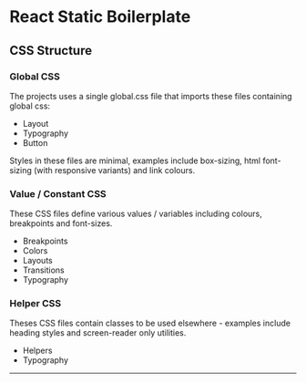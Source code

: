 # React Static Boilerplate &nbsp;

## CSS Structure

### Global CSS

The projects uses a single global.css file that imports these files containing global css:

* Layout
* Typography
* Button

Styles in these files are minimal, examples include box-sizing, html font-sizing (with responsive variants) and link colours.

### Value / Constant CSS

These CSS files define various values / variables including colours, breakpoints and font-sizes.

* Breakpoints
* Colors
* Layouts
* Transitions
* Typography

### Helper CSS

Theses CSS files contain classes to be used elsewhere - examples include heading styles and screen-reader only utilities.

* Helpers
* Typography

---

